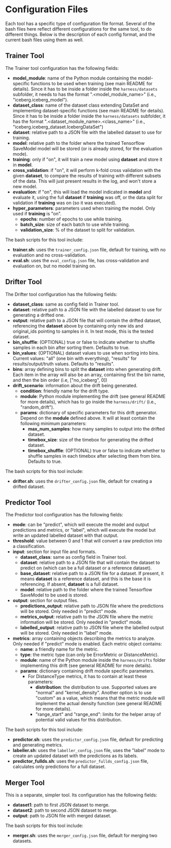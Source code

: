 # Configuration Files

Each tool has a specific type of configuration file format. Several of the bash files here reflect different configurations for the same tool, to do different things. Below is the description of each config format, and the current bash files using them as well.

## Trainer Tool

The Trainer tool configuration has the following fields:

 - **model_module**: name of the Python module containing the model-specific functions to be used when training (see main README for details). Since it has to be inside a folder inside the `harness/datasets` subfolder, it needs to has the format "<sub-folder>.<model_module_name>" (i.e., "iceberg.iceberg_model"). 
- **dataset_class**: name of the dataset class extending DataSet and implementing dataset-specific functions (see main README for details). Since it has to be inside a folder inside the `harness/datasets` subfolder, it has the format "<sub-folder>.<dataset_module_name>.<class_name>" (i.e.,  "iceberg.iceberg_dataset.IcebergDataSet")
 - **dataset**: relative path to a JSON file with the labelled dataset to use for training.
 - **model**: relative path to the folder where the trained Tensorflow SaveModel model will be stored (or is already stored, for the evaluation mode).
 - **training**: only if "on", it will train a new model using **dataset** and store it in **model**.
 - **cross_validation**: if "on", it will perform k-fold cross validation with the given **dataset**, to compare the results of training with different subsets of the data. This will just present results in the log, and won't store a new model.
 - **evaluation**: if "on", this will load the model indicated in **model** and evaluate it, using the full **dataset** if **training** was off, or the data split for validation if **training** was on (so it was executed).
 - **hyper_parameters**: parameters used when training the model. Only used if **training** is "on".
   - **epochs**: number of epochs to use while training.
   - **batch_size**: size of each batch to use while training.
   - **validation_size**: % of the dataset to split for validation.

The bash scripts for this tool include:
 - **trainer.sh**: uses the `trainer_config.json` file, default for training, with no evaluation and no cross-validation.
 - **eval.sh**: uses the `eval_config.json` file, has cross-validation and evaluation on, but no model training on.

## Drifter Tool

The Drifter tool configuration has the following fields:

 - **dataset_class**: same as config field in Trainer tool.
 - **dataset**: relative path to a JSON file with the labelled dataset to use for generating a drifted one.
 - **output**: relative path to a JSON file that will contain the drifted dataset, referencing the **dataset** above by containing only new ids and original_ids pointing to samples in it. In test mode, this is the tested dataset.
 - **bin_shuffle**: (OPTIONAL) true or false to indicate whether to shuffle samples in each bin after sorting them. Defaults to true.
 - **bin_values**: (OPTIONAL) dataset values to use when sorting into bins. Current values: "all" (one bin with everything), "results" for results/output/truth values. Defaults to "results".
 - **bins**: array defining bins to split the **dataset** into when generating drift. Each item in the array will also be an array, containing first the bin name, and then the bin order (i.e, ["no_iceberg", 0])
 - **drift_scenario**: information about the drift being generated.
   - **condition**: friendly name for the drift type. 
   - **module**: Python module implementing the drift (see general README for more details), which has to go inside the `harness/drift/` (i.e., "random_drift").
   - **params**: dictionary of specific parameters for this drift generator. Depend on the **module** defined above. It will at least contain the following minimum parameters:
     - **max_num_samples**: how many samples to output into the drifted dataset.
     - **timebox_size**: size of the timebox for generating the drifted dataset.
     - **timebox_shuffle**: (OPTIONAL) true or false to indicate whether to shuffle samples in each timebox after selecting them from bins. Defaults to true.

The bash scripts for this tool include:
- **drifter.sh**: uses the `drifter_config.json` file, default for creating a drifted dataset.

## Predictor Tool

The Predictor tool configuration has the following fields:

 - **mode**: can be "predict", which will execute the model and output predictions and metrics, or "label", which will execute the model but write an updated labelled dataset with that output.
 - **threshold**: value between 0 and 1 that will convert a raw prediction into a classification.
 - **input**: section for input file and formats.
     - **dataset_class**: same as config field in Trainer tool.
     - **dataset**: relative path to a JSON file that will contain the dataset to predict on (which can be a full dataset or a reference dataset).
     - **base_dataset**: relative path to a JSON file for a dataset. If present, it means **dataset** is a reference dataset, and this is the base it is referencing. If absent, **dataset** is a full dataset.
     - **model**: relative path to the folder where the trained Tensorflow SaveModel to be used is stored.
 - **output**: section for output files.
     - **predictions_output**: relative path to JSON file where the predictions will be stored. Only needed in "predict" mode.
     - **metrics_output**: relative path to the JSON file where the metric information will be stored. Only needed in "predict" mode.
     - **labelled_output**: relative path to JSON file where the labelled output will be stored. Only needed in "label" mode.
 - **metrics**: array containing objects describing the metrics to analyze. Only needed if "predict" mode is enabled. Each metric object contains:
   - **name**: a friendly name for the metric.
   - **type**: the metric type (can only be ErrorMetric or DistanceMetric).
   - **module**: name of the Python module inside the `harness/drifts` folder implementing this drift (see general README for more details).
   - **params**: dictionary containing drift module specific parameters.
        - For DistanceType metrics, it has to contain at least these parameters:
            - **distribution**: the distribution to use. Supported values are "normal" and "kernel_density". Another option is to use "custom" as a value, which means that the metric module will implement the actual density function (see general README for more details).
            - "range_start" and "range_end": limits for the helper array of potential valid values for this distribution.

The bash scripts for this tool include:
- **predictor.sh**: uses the `predictor_config.json` file, default for predicting and generating metrics.
- **labeller.sh**: uses the `labeller_config.json` file, uses the "label" mode to create an updated dataset with the predictions as its labels.
- **predictor_fullds.sh**: uses the `predictor_fullds_config.json` file, calculates only predictions for a full dataset.

## Merger Tool

This is a separate, simpler tool. Its configuration has the following fields:

 - **dataset1**: path to first JSON dataset to merge.
 - **dataset2**: path to second JSON dataset to merge.
 - **output**: path to JSON file with merged dataset.

The bash scripts for this tool include:
- **merger.sh**: uses the `merger_config.json` file, default for merging two datasets.
